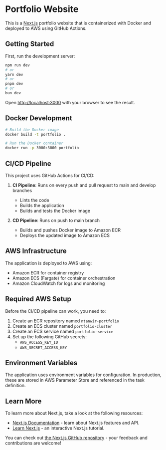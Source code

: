 # Portfolio Website

This is a [Next.js](https://nextjs.org) portfolio website that is containerized with Docker and deployed to AWS using GitHub Actions.

## Getting Started

First, run the development server:

```bash
npm run dev
# or
yarn dev
# or
pnpm dev
# or
bun dev
```

Open [http://localhost:3000](http://localhost:3000) with your browser to see the result.

## Docker Development

```bash
# Build the Docker image
docker build -t portfolio .

# Run the Docker container
docker run -p 3000:3000 portfolio
```

## CI/CD Pipeline

This project uses GitHub Actions for CI/CD:

1. **CI Pipeline**: Runs on every push and pull request to main and develop branches
   - Lints the code
   - Builds the application
   - Builds and tests the Docker image

2. **CD Pipeline**: Runs on push to main branch
   - Builds and pushes Docker image to Amazon ECR
   - Deploys the updated image to Amazon ECS

## AWS Infrastructure

The application is deployed to AWS using:
- Amazon ECR for container registry
- Amazon ECS (Fargate) for container orchestration
- Amazon CloudWatch for logs and monitoring

## Required AWS Setup

Before the CI/CD pipeline can work, you need to:

1. Create an ECR repository named `ntanwir-portfolio`
2. Create an ECS cluster named `portfolio-cluster`
3. Create an ECS service named `portfolio-service`
4. Set up the following GitHub secrets:
   - `AWS_ACCESS_KEY_ID`
   - `AWS_SECRET_ACCESS_KEY`

## Environment Variables

The application uses environment variables for configuration. In production, these are stored in AWS Parameter Store and referenced in the task definition.

## Learn More

To learn more about Next.js, take a look at the following resources:

- [Next.js Documentation](https://nextjs.org/docs) - learn about Next.js features and API.
- [Learn Next.js](https://nextjs.org/learn) - an interactive Next.js tutorial.

You can check out [the Next.js GitHub repository](https://github.com/vercel/next.js) - your feedback and contributions are welcome!